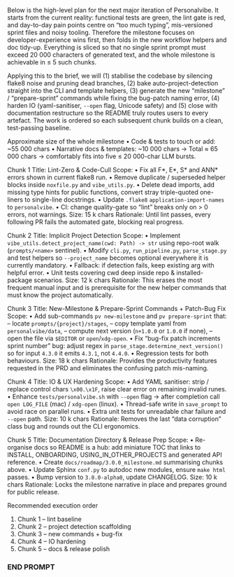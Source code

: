 Below is the high-level plan for the next major iteration of Personalvibe.
It starts from the current reality: functional tests are green, the lint gate is red, and day-to-day pain points centre on “too much typing”, mis-versioned sprint files and noisy tooling.  Therefore the milestone focuses on developer-experience wins first, then folds in the new workflow helpers and doc tidy-up.  Everything is sliced so that no single sprint prompt must exceed 20 000 characters of generated text, and the whole milestone is achievable in ≤ 5 such chunks.

Applying this to the brief, we will (1) stabilise the codebase by silencing flake8 noise and pruning dead branches, (2) bake auto-project-detection straight into the CLI and template helpers, (3) generate the new “milestone” / “prepare-sprint” commands while fixing the bug-patch naming error, (4) harden IO (yaml-sanitiser, `--open` flag, Unicode safety) and (5) close with documentation restructure so the README truly routes users to every artefact.  The work is ordered so each subsequent chunk builds on a clean, test-passing baseline.

Approximate size of the whole milestone
• Code & tests to touch or add: ~55 000 chars
• Narrative docs & templates: ~10 000 chars
→ Total ≈ 65 000 chars → comfortably fits into five ≤ 20 000-char LLM bursts.

Chunk 1
Title: Lint-Zero & Code-Cull
Scope:
• Fix all F*, E*, S* and ANN* errors shown in current flake8 run.
• Remove duplicate / superseded helper blocks inside `noxfile.py` and `vibe_utils.py`.
• Delete dead imports, add missing type hints for public functions, convert stray triple-quoted one-liners to single-line docstrings.
• Update `.flake8` `application-import-names` to `personalvibe`.
• CI: change quality-gate so “lint” breaks only on > 0 errors, not warnings.
Size: 15 k chars
Rationale: Until lint passes, every following PR fails the automated gate, blocking real progress.

Chunk 2
Title: Implicit Project Detection
Scope:
• Implement `vibe_utils.detect_project_name(cwd: Path) -> str` using repo-root walk (`prompts/<name>` sentinel).
• Modify `cli.py`, `run_pipeline.py`, `parse_stage.py` and test helpers so `--project_name` becomes optional everywhere it is currently mandatory.
• Fallback: if detection fails, keep existing arg with helpful error.
• Unit tests covering cwd deep inside repo & installed-package scenarios.
Size: 12 k chars
Rationale: This erases the most frequent manual input and is prerequisite for the new helper commands that must know the project automatically.

Chunk 3
Title: New-Milestone & Prepare-Sprint Commands + Patch-Bug Fix
Scope:
• Add sub-commands `pv new-milestone` and `pv prepare-sprint` that:
  – locate `prompts/{project}/stages`,
  – copy template yaml from `personalvibe/data`,
  – compute next version (`n+1.0.0` or `1.0.0` if none),
  – open the file via `$EDITOR` or `open`/`xdg-open`.
• Fix “bug-fix patch increments sprint number” bug: adjust regex in `parse_stage.determine_next_version()` so for input `4.3.0` it emits `4.3.1`, not `4.4.0`.
• Regression tests for both behaviours.
Size: 18 k chars
Rationale: Provides the productivity features requested in the PRD and eliminates the confusing patch mis-naming.

Chunk 4
Title: IO & UX Hardening
Scope:
• Add YAML sanitiser: strip / replace control chars `\x00‥\x1F`, raise clear error on remaining invalid runes.
• Enhance `tests/personalvibe.sh` with `--open` flag → after completion call `open LOG_FILE` (mac) / `xdg-open` (linux).
• Thread-safe write in `save_prompt` to avoid race on parallel runs.
• Extra unit tests for unreadable char failure and `--open` path.
Size: 10 k chars
Rationale: Removes the last “data corruption” class bug and rounds out the CLI ergonomics.

Chunk 5
Title: Documentation Directory & Release Prep
Scope:
• Re-organise docs so README is a hub: add miniature TOC that links to INSTALL, ONBOARDING, USING_IN_OTHER_PROJECTS and generated API reference.
• Create `docs/roadmap/3.0.0_milestone.md` summarising chunks above.
• Update Sphinx `conf.py` to autodoc new modules, ensure `make html` passes.
• Bump version to `3.0.0-alpha0`, update CHANGELOG.
Size: 10 k chars
Rationale: Locks the milestone narrative in place and prepares ground for public release.

Recommended execution order
1. Chunk 1 – lint baseline
2. Chunk 2 – project detection scaffolding
3. Chunk 3 – new commands + bug-fix
4. Chunk 4 – IO hardening
5. Chunk 5 – docs & release polish
### END PROMPT
